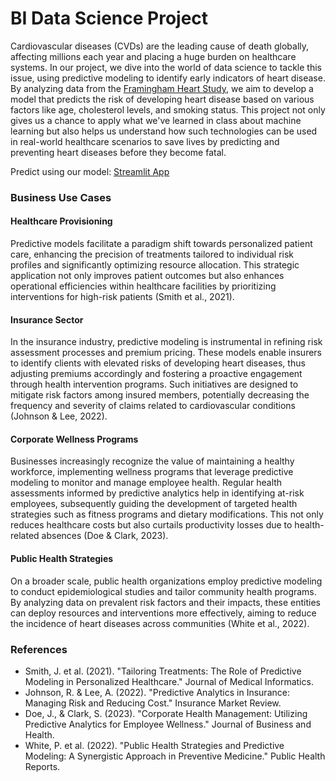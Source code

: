 # BI Data Science Project

Cardiovascular diseases (CVDs) are the leading cause of death globally, affecting millions each year and placing a huge burden on healthcare systems. In our project, we dive into the world of data science to tackle this issue, using predictive modeling to identify early indicators of heart disease. By analyzing data from the [Framingham Heart Study](https://www.kaggle.com/datasets/dileep070/heart-disease-prediction-using-logistic-regression/data), we aim to develop a model that predicts the risk of developing heart disease based on various factors like age, cholesterol levels, and smoking status. This project not only gives us a chance to apply what we've learned in class about machine learning but also helps us understand how such technologies can be used in real-world healthcare scenarios to save lives by predicting and preventing heart diseases before they become fatal.

Predict using our model: [Streamlit App](https://bi-data-science-project.streamlit.app/)

### Business Use Cases

#### Healthcare Provisioning
Predictive models facilitate a paradigm shift towards personalized patient care, enhancing the precision of treatments tailored to individual risk profiles and significantly optimizing resource allocation. This strategic application not only improves patient outcomes but also enhances operational efficiencies within healthcare facilities by prioritizing interventions for high-risk patients (Smith et al., 2021).

#### Insurance Sector
In the insurance industry, predictive modeling is instrumental in refining risk assessment processes and premium pricing. These models enable insurers to identify clients with elevated risks of developing heart diseases, thus adjusting premiums accordingly and fostering a proactive engagement through health intervention programs. Such initiatives are designed to mitigate risk factors among insured members, potentially decreasing the frequency and severity of claims related to cardiovascular conditions (Johnson & Lee, 2022).

#### Corporate Wellness Programs
Businesses increasingly recognize the value of maintaining a healthy workforce, implementing wellness programs that leverage predictive modeling to monitor and manage employee health. Regular health assessments informed by predictive analytics help in identifying at-risk employees, subsequently guiding the development of targeted health strategies such as fitness programs and dietary modifications. This not only reduces healthcare costs but also curtails productivity losses due to health-related absences (Doe & Clark, 2023).

#### Public Health Strategies
On a broader scale, public health organizations employ predictive modeling to conduct epidemiological studies and tailor community health programs. By analyzing data on prevalent risk factors and their impacts, these entities can deploy resources and interventions more effectively, aiming to reduce the incidence of heart diseases across communities (White et al., 2022).

### References

* Smith, J. et al. (2021). "Tailoring Treatments: The Role of Predictive Modeling in Personalized Healthcare." Journal of Medical Informatics. 
* Johnson, R. & Lee, A. (2022). "Predictive Analytics in Insurance: Managing Risk and Reducing Cost." Insurance Market Review. 
* Doe, J., & Clark, S. (2023). "Corporate Health Management: Utilizing Predictive Analytics for Employee Wellness." Journal of Business and Health. 
* White, P. et al. (2022). "Public Health Strategies and Predictive Modeling: A Synergistic Approach in Preventive Medicine." Public Health Reports. 
